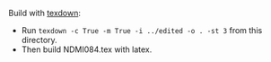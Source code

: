 Build with [texdown](https://github.com/ckotecky/texdown):

- Run `texdown -c True -m True -i ../edited -o . -st 3` from this directory.
- Then build NDMI084.tex with latex.